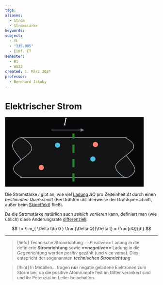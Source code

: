 ```yaml
---
tags: 
aliases:
  - Strom
  - Stromstärke
keywords: 
subject:
  - VL
  - "335.005"
  - Einf. ET
semester:
  - B1
  - WS23
created: 1. März 2024
professor:
  - Bernhard Jakoby
---
```

 

# Elektrischer Strom

![InlineR](assets/Pasted%20image%2020240302023649.png)

Die Stromstärke $I$ gibt an, wie viel [Ladung](Statisches%20E-Feld.md) $\Delta Q$ pro Zeiteinheit $\Delta t$ durch einen *bestimmten Querschnitt* (Bei Drähten üblicherweise der Drahtquerschnitt, außer beim [Skineffekt](Skineffekt.md)) fließt.

Da die Stromstärke natürlich auch *zeitlich variieren* kann, definiert man (wie üblich) diese Änderungsrate [differenziell](../Mathematik/mathe%20(3)/Differenzialrechnung.md):

$$
I = \lim_{ \Delta t\to 0 } \frac{\Delta Q}{\Delta t} = \frac{dQ}{dt} 
$$



---

> [!info] Technische Stromrichtung
> *==Positive==* Ladung *in* die definierte **Stromrichtung** sowie ***==negative==*** Ladung in die *Gegenrichtung* werden *positiv* gezählt (und vice versa).
> Dies entspricht der sogenannten ***technischen Stromrichtung***

 > [!hint] In Metallen…
 > tragen **nur** negativ geladene Elektronen zum Storm bei, da die positive Atomrümpfe fest im Gitter verankert sind und ihr Potenzial im Leiter beibehalten.